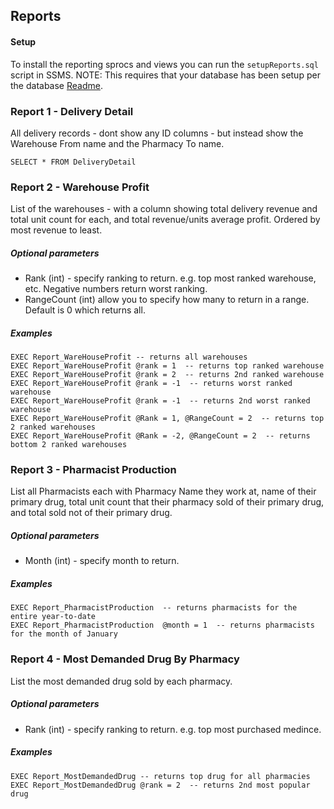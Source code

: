 ## Reports


#### Setup
To install the reporting sprocs and views you can run the `setupReports.sql` script in SSMS.  NOTE: This requires that your database has been setup per the database [Readme](../database/Readme.md). 


### Report 1 - Delivery Detail

All delivery records - dont show any ID columns - but instead show the Warehouse From name and the Pharmacy To name. 

`SELECT * FROM DeliveryDetail`


### Report 2 -  Warehouse Profit

List of the warehouses - with a column showing total delivery revenue and total unit count for each, and total revenue/units average profit.
Ordered by most revenue to least. 

##### Optional parameters 
* Rank (int) - specify ranking to return.  e.g. top most ranked warehouse, etc.  Negative numbers return worst ranking.	  
* RangeCount (int) allow you to specify how many to return in a range. Default is 0 which returns all.   


##### Examples
`EXEC Report_WareHouseProfit -- returns all warehouses`  
`EXEC Report_WareHouseProfit @rank = 1  -- returns top ranked warehouse`  
`EXEC Report_WareHouseProfit @rank = 2  -- returns 2nd ranked warehouse`  
`EXEC Report_WareHouseProfit @rank = -1  -- returns worst ranked warehouse`  
`EXEC Report_WareHouseProfit @rank = -1  -- returns 2nd worst ranked warehouse`  
`EXEC Report_WareHouseProfit @Rank = 1, @RangeCount = 2  -- returns top 2 ranked warehouses`  
`EXEC Report_WareHouseProfit @Rank = -2, @RangeCount = 2  -- returns bottom 2 ranked warehouses`  


### Report 3 - Pharmacist Production

List all Pharmacists each with Pharmacy Name they work at, name of their primary drug, total unit count that their pharmacy sold of their primary drug, and total sold not of their primary drug. 

##### Optional parameters 
* Month (int) - specify month to return. 


##### Examples
`EXEC Report_PharmacistProduction  -- returns pharmacists for the entire year-to-date`  
`EXEC Report_PharmacistProduction  @month = 1  -- returns pharmacists for the month of January`  


### Report 4 - 	Most Demanded Drug By Pharmacy

List the most demanded drug sold by each pharmacy. 

##### Optional parameters 
* Rank (int) - specify ranking to return.  e.g. top most purchased medince.

##### Examples
`EXEC Report_MostDemandedDrug -- returns top drug for all pharmacies`  
`EXEC Report_MostDemandedDrug @rank = 2  -- returns 2nd most popular drug`  


